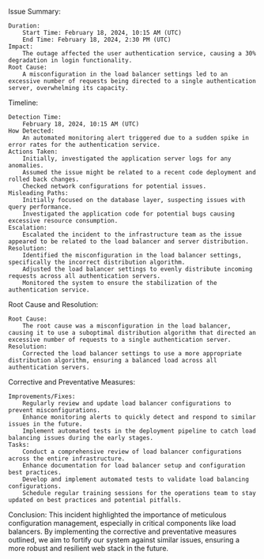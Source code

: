 Issue Summary:

    Duration:
        Start Time: February 18, 2024, 10:15 AM (UTC)
        End Time: February 18, 2024, 2:30 PM (UTC)
    Impact:
        The outage affected the user authentication service, causing a 30% degradation in login functionality.
    Root Cause:
        A misconfiguration in the load balancer settings led to an excessive number of requests being directed to a single authentication server, overwhelming its capacity.

Timeline:

    Detection Time:
        February 18, 2024, 10:15 AM (UTC)
    How Detected:
        An automated monitoring alert triggered due to a sudden spike in error rates for the authentication service.
    Actions Taken:
        Initially, investigated the application server logs for any anomalies.
        Assumed the issue might be related to a recent code deployment and rolled back changes.
        Checked network configurations for potential issues.
    Misleading Paths:
        Initially focused on the database layer, suspecting issues with query performance.
        Investigated the application code for potential bugs causing excessive resource consumption.
    Escalation:
        Escalated the incident to the infrastructure team as the issue appeared to be related to the load balancer and server distribution.
    Resolution:
        Identified the misconfiguration in the load balancer settings, specifically the incorrect distribution algorithm.
        Adjusted the load balancer settings to evenly distribute incoming requests across all authentication servers.
        Monitored the system to ensure the stabilization of the authentication service.

Root Cause and Resolution:

    Root Cause:
        The root cause was a misconfiguration in the load balancer, causing it to use a suboptimal distribution algorithm that directed an excessive number of requests to a single authentication server.
    Resolution:
        Corrected the load balancer settings to use a more appropriate distribution algorithm, ensuring a balanced load across all authentication servers.

Corrective and Preventative Measures:

    Improvements/Fixes:
        Regularly review and update load balancer configurations to prevent misconfigurations.
        Enhance monitoring alerts to quickly detect and respond to similar issues in the future.
        Implement automated tests in the deployment pipeline to catch load balancing issues during the early stages.
    Tasks:
        Conduct a comprehensive review of load balancer configurations across the entire infrastructure.
        Enhance documentation for load balancer setup and configuration best practices.
        Develop and implement automated tests to validate load balancing configurations.
        Schedule regular training sessions for the operations team to stay updated on best practices and potential pitfalls.

Conclusion:
This incident highlighted the importance of meticulous configuration management, especially in critical components like load balancers.
By implementing the corrective and preventative measures outlined, we aim to fortify our system against similar issues, ensuring a more robust and resilient web stack in the future.